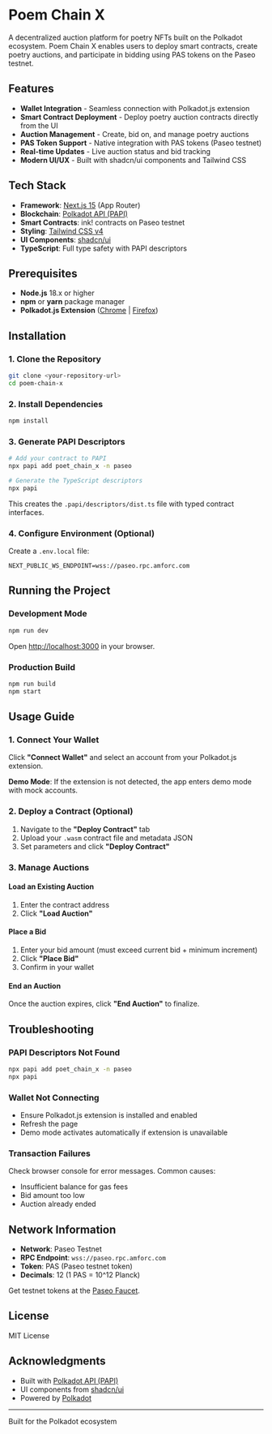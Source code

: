 # Poem Chain X

A decentralized auction platform for poetry NFTs built on the Polkadot ecosystem. Poem Chain X enables users to deploy smart contracts, create poetry auctions, and participate in bidding using PAS tokens on the Paseo testnet.

## Features

- **Wallet Integration** - Seamless connection with Polkadot.js extension
- **Smart Contract Deployment** - Deploy poetry auction contracts directly from the UI
- **Auction Management** - Create, bid on, and manage poetry auctions
- **PAS Token Support** - Native integration with PAS tokens (Paseo testnet)
- **Real-time Updates** - Live auction status and bid tracking
- **Modern UI/UX** - Built with shadcn/ui components and Tailwind CSS

## Tech Stack

- **Framework**: [Next.js 15](https://nextjs.org/) (App Router)
- **Blockchain**: [Polkadot API (PAPI)](https://papi.how/)
- **Smart Contracts**: ink! contracts on Paseo testnet
- **Styling**: [Tailwind CSS v4](https://tailwindcss.com/)
- **UI Components**: [shadcn/ui](https://ui.shadcn.com/)
- **TypeScript**: Full type safety with PAPI descriptors

## Prerequisites

- **Node.js** 18.x or higher
- **npm** or **yarn** package manager
- **Polkadot.js Extension** ([Chrome](https://chrome.google.com/webstore/detail/polkadot%7Bjs%7D-extension/mopnmbcafieddcagagdcbnhejhlodfdd) | [Firefox](https://addons.mozilla.org/en-US/firefox/addon/polkadot-js-extension/))

## Installation

### 1. Clone the Repository

```bash
git clone <your-repository-url>
cd poem-chain-x
```

### 2. Install Dependencies

```bash
npm install
```

### 3. Generate PAPI Descriptors

```bash
# Add your contract to PAPI
npx papi add poet_chain_x -n paseo

# Generate the TypeScript descriptors
npx papi
```

This creates the `.papi/descriptors/dist.ts` file with typed contract interfaces.

### 4. Configure Environment (Optional)

Create a `.env.local` file:

```env
NEXT_PUBLIC_WS_ENDPOINT=wss://paseo.rpc.amforc.com
```

## Running the Project

### Development Mode

```bash
npm run dev
```

Open [http://localhost:3000](http://localhost:3000) in your browser.

### Production Build

```bash
npm run build
npm start
```

## Usage Guide

### 1. Connect Your Wallet

Click **"Connect Wallet"** and select an account from your Polkadot.js extension.

**Demo Mode**: If the extension is not detected, the app enters demo mode with mock accounts.

### 2. Deploy a Contract (Optional)

1. Navigate to the **"Deploy Contract"** tab
2. Upload your `.wasm` contract file and metadata JSON
3. Set parameters and click **"Deploy Contract"**

### 3. Manage Auctions

#### Load an Existing Auction

1. Enter the contract address
2. Click **"Load Auction"**

#### Place a Bid

1. Enter your bid amount (must exceed current bid + minimum increment)
2. Click **"Place Bid"**
3. Confirm in your wallet

#### End an Auction

Once the auction expires, click **"End Auction"** to finalize.

## Troubleshooting

### PAPI Descriptors Not Found

```bash
npx papi add poet_chain_x -n paseo
npx papi
```

### Wallet Not Connecting

- Ensure Polkadot.js extension is installed and enabled
- Refresh the page
- Demo mode activates automatically if extension is unavailable

### Transaction Failures

Check browser console for error messages. Common causes:
- Insufficient balance for gas fees
- Bid amount too low
- Auction already ended

## Network Information

- **Network**: Paseo Testnet
- **RPC Endpoint**: `wss://paseo.rpc.amforc.com`
- **Token**: PAS (Paseo testnet token)
- **Decimals**: 12 (1 PAS = 10^12 Planck)

Get testnet tokens at the [Paseo Faucet](https://faucet.polkadot.io/).

## License

MIT License

## Acknowledgments

- Built with [Polkadot API (PAPI)](https://papi.how/)
- UI components from [shadcn/ui](https://ui.shadcn.com/)
- Powered by [Polkadot](https://polkadot.network/)

---

Built for the Polkadot ecosystem